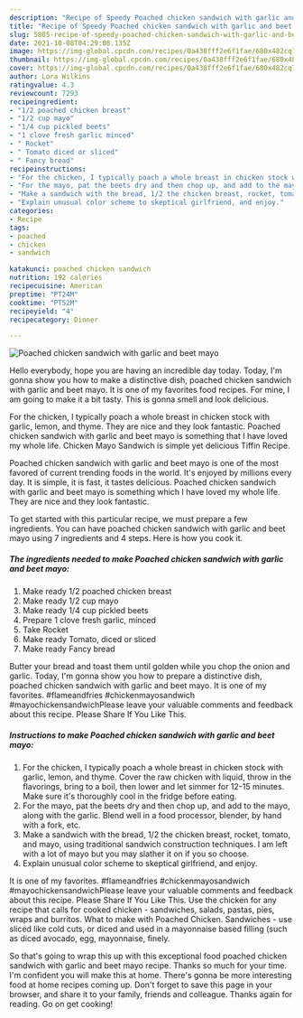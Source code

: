 ```yaml
---
description: "Recipe of Speedy Poached chicken sandwich with garlic and beet mayo"
title: "Recipe of Speedy Poached chicken sandwich with garlic and beet mayo"
slug: 5805-recipe-of-speedy-poached-chicken-sandwich-with-garlic-and-beet-mayo
date: 2021-10-08T04:29:08.135Z
image: https://img-global.cpcdn.com/recipes/0a438fff2e6f1fae/680x482cq70/poached-chicken-sandwich-with-garlic-and-beet-mayo-recipe-main-photo.jpg
thumbnail: https://img-global.cpcdn.com/recipes/0a438fff2e6f1fae/680x482cq70/poached-chicken-sandwich-with-garlic-and-beet-mayo-recipe-main-photo.jpg
cover: https://img-global.cpcdn.com/recipes/0a438fff2e6f1fae/680x482cq70/poached-chicken-sandwich-with-garlic-and-beet-mayo-recipe-main-photo.jpg
author: Lora Wilkins
ratingvalue: 4.3
reviewcount: 7293
recipeingredient:
- "1/2 poached chicken breast"
- "1/2 cup mayo"
- "1/4 cup pickled beets"
- "1 clove fresh garlic minced"
- " Rocket"
- " Tomato diced or sliced"
- " Fancy bread"
recipeinstructions:
- "For the chicken, I typically poach a whole breast in chicken stock with garlic, lemon, and thyme. Cover the raw chicken with liquid, throw in the flavorings, bring to a boil, then lower and let simmer for 12-15 minutes. Make sure it&#39;s thoroughly cool in the fridge before eating."
- "For the mayo, pat the beets dry and then chop up, and add to the mayo, along with the garlic. Blend well in a food processor, blender, by hand with a fork, etc."
- "Make a sandwich with the bread, 1/2 the chicken breast, rocket, tomato, and mayo, using traditional sandwich construction techniques. I am left with a lot of mayo but you may slather it on if you so choose."
- "Explain unusual color scheme to skeptical girlfriend, and enjoy."
categories:
- Recipe
tags:
- poached
- chicken
- sandwich

katakunci: poached chicken sandwich 
nutrition: 192 calories
recipecuisine: American
preptime: "PT24M"
cooktime: "PT52M"
recipeyield: "4"
recipecategory: Dinner

---
```



![Poached chicken sandwich with garlic and beet mayo](https://img-global.cpcdn.com/recipes/0a438fff2e6f1fae/680x482cq70/poached-chicken-sandwich-with-garlic-and-beet-mayo-recipe-main-photo.jpg)

Hello everybody, hope you are having an incredible day today. Today, I'm gonna show you how to make a distinctive dish, poached chicken sandwich with garlic and beet mayo. It is one of my favorites food recipes. For mine, I am going to make it a bit tasty. This is gonna smell and look delicious.

For the chicken, I typically poach a whole breast in chicken stock with garlic, lemon, and thyme. They are nice and they look fantastic. Poached chicken sandwich with garlic and beet mayo is something that I have loved my whole life. Chicken Mayo Sandwich is simple yet delicious Tiffin Recipe.

Poached chicken sandwich with garlic and beet mayo is one of the most favored of current trending foods in the world. It's enjoyed by millions every day. It is simple, it is fast, it tastes delicious. Poached chicken sandwich with garlic and beet mayo is something which I have loved my whole life. They are nice and they look fantastic.


To get started with this particular recipe, we must prepare a few ingredients. You can have poached chicken sandwich with garlic and beet mayo using 7 ingredients and 4 steps. Here is how you cook it.

<!--inarticleads1-->

##### The ingredients needed to make Poached chicken sandwich with garlic and beet mayo:

1. Make ready 1/2 poached chicken breast
1. Make ready 1/2 cup mayo
1. Make ready 1/4 cup pickled beets
1. Prepare 1 clove fresh garlic, minced
1. Take  Rocket
1. Make ready  Tomato, diced or sliced
1. Make ready  Fancy bread


Butter your bread and toast them until golden while you chop the onion and garlic. Today, I&#39;m gonna show you how to prepare a distinctive dish, poached chicken sandwich with garlic and beet mayo. It is one of my favorites. #flameandfries #chickenmayosandwich #mayochickensandwichPlease leave your valuable comments and feedback about this recipe. Please Share If You Like This. 

<!--inarticleads2-->

##### Instructions to make Poached chicken sandwich with garlic and beet mayo:

1. For the chicken, I typically poach a whole breast in chicken stock with garlic, lemon, and thyme. Cover the raw chicken with liquid, throw in the flavorings, bring to a boil, then lower and let simmer for 12-15 minutes. Make sure it&#39;s thoroughly cool in the fridge before eating.
1. For the mayo, pat the beets dry and then chop up, and add to the mayo, along with the garlic. Blend well in a food processor, blender, by hand with a fork, etc.
1. Make a sandwich with the bread, 1/2 the chicken breast, rocket, tomato, and mayo, using traditional sandwich construction techniques. I am left with a lot of mayo but you may slather it on if you so choose.
1. Explain unusual color scheme to skeptical girlfriend, and enjoy.


It is one of my favorites. #flameandfries #chickenmayosandwich #mayochickensandwichPlease leave your valuable comments and feedback about this recipe. Please Share If You Like This. Use the chicken for any recipe that calls for cooked chicken - sandwiches, salads, pastas, pies, wraps and burritos. What to make with Poached Chicken. Sandwiches - use sliced like cold cuts, or diced and used in a mayonnaise based filling (such as diced avocado, egg, mayonnaise, finely. 

So that's going to wrap this up with this exceptional food poached chicken sandwich with garlic and beet mayo recipe. Thanks so much for your time. I'm confident you will make this at home. There's gonna be more interesting food at home recipes coming up. Don't forget to save this page in your browser, and share it to your family, friends and colleague. Thanks again for reading. Go on get cooking!
